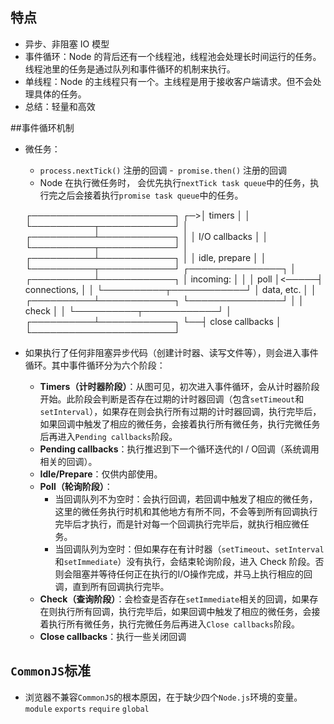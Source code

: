 ## 特点
- 异步、非阻塞 IO 模型
- 事件循环：Node 的背后还有一个线程池，线程池会处理长时间运行的任务。线程池里的任务是通过队列和事件循环的机制来执行。
- 单线程：Node 的主线程只有一个。主线程是用于接收客户端请求。但不会处理具体的任务。
- 总结：轻量和高效

##事件循环机制
- 微任务：
  - `process.nextTick()` 注册的回调
  -` promise.then()` 注册的回调
  - Node 在执行微任务时， 会优先执行`nextTick task queue`中的任务，执行完之后会接着执行`promise task queue`中的任务。

   ┌───────────────────────┐
┌─>│        timers         │
│  └──────────┬────────────┘
│  ┌──────────┴────────────┐
│  │     I/O callbacks     │
│  └──────────┬────────────┘
│  ┌──────────┴────────────┐
│  │     idle, prepare     │
│  └──────────┬────────────┘      ┌───────────────┐
│  ┌──────────┴────────────┐      │   incoming:   │
│  │         poll          │<─────┤  connections, │
│  └──────────┬────────────┘      │   data, etc.  │
│  ┌──────────┴────────────┐      └───────────────┘
│  │        check          │
│  └──────────┬────────────┘
│  ┌──────────┴────────────┐
└──┤    close callbacks    │
   └───────────────────────┘
- 如果执行了任何非阻塞异步代码（创建计时器、读写文件等），则会进入事件循环。其中事件循环分为六个阶段：
  - **Timers（计时器阶段）**：从图可见，初次进入事件循环，会从计时器阶段开始。此阶段会判断是否存在过期的计时器回调（包含`setTimeout`和`setInterval`），如果存在则会执行所有过期的计时器回调，执行完毕后，如果回调中触发了相应的微任务，会接着执行所有微任务，执行完微任务后再进入`Pending callbacks`阶段。
  - **Pending callbacks**：执行推迟到下一个循环迭代的I / O回调（系统调用相关的回调）。
  - **Idle/Prepare**：仅供内部使用。
  - **Poll（轮询阶段）**：
    - 当回调队列不为空时：会执行回调，若回调中触发了相应的微任务，这里的微任务执行时机和其他地方有所不同，不会等到所有回调执行完毕后才执行，而是针对每一个回调执行完毕后，就执行相应微任务。
    - 当回调队列为空时：但如果存在有计时器（`setTimeout`、`setInterval`和`setImmediate`）没有执行，会结束轮询阶段，进入 Check 阶段。否则会阻塞并等待任何正在执行的I/O操作完成，并马上执行相应的回调，直到所有回调执行完毕。
  - **Check（查询阶段）**：会检查是否存在`setImmediate`相关的回调，如果存在则执行所有回调，执行完毕后，如果回调中触发了相应的微任务，会接着执行所有微任务，执行完微任务后再进入`Close callbacks`阶段。
  - **Close callbacks**：执行一些关闭回调


## `CommonJS`标准
- 浏览器不兼容`CommonJS`的根本原因，在于缺少四个`Node.js`环境的变量。 `module` `exports` `require` `global`

